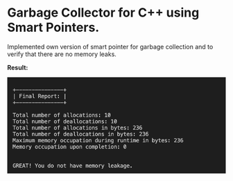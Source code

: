# Garbage Collector for C++ using Smart Pointers.

Implemented own version of smart pointer for garbage collection and to verify that there are no memory leaks.

**Result:**

 ![report](https://github.com/manoj-aryal/Garbage-Collector-CPP/blob/master/report.png)
